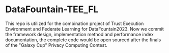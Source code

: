 # DataFountain-TEE_FL
This repo is utilized for the combination project of Trust Execution Environment and Federate Learning for DataFountain2023. Now we commit the framework design, implementation method and performance index documentation, the complete code would be open sourced after the finals of the "Galaxy Cup" Privacy Computing Contest.
